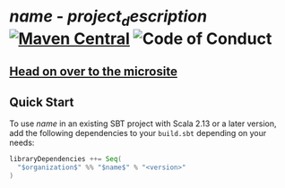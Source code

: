 # $name$ - $project_description$ [![Maven Central](https://maven-badges.herokuapp.com/maven-central/$organization$/$name$_2.13/badge.svg)](https://maven-badges.herokuapp.com/maven-central/$organization$/$name$_2.13) ![Code of Conduct](https://img.shields.io/badge/Code%20of%20Conduct-Scala-blue.svg)

## [Head on over to the microsite](https://davenverse.github.io/$name$)

## Quick Start

To use $name$ in an existing SBT project with Scala 2.13 or a later version, add the following dependencies to your
`build.sbt` depending on your needs:

```scala
libraryDependencies ++= Seq(
  "$organization$" %% "$name$" % "<version>"
)
```
